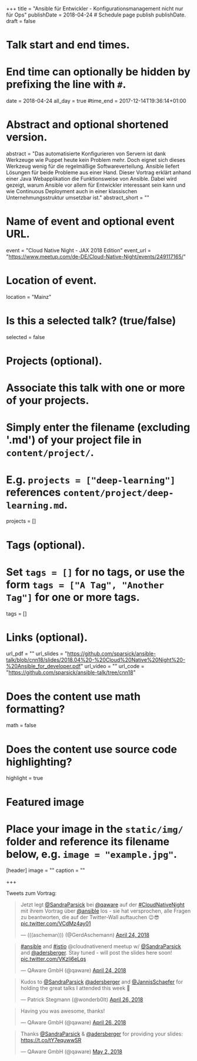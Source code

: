 +++
title = "Ansible für Entwickler - Konfigurationsmanagement nicht nur für Ops"
publishDate = 2018-04-24  # Schedule page publish publishDate.
draft = false

# Talk start and end times.
# End time can optionally be hidden by prefixing the line with `#`.
date = 2018-04-24
all_day = true
#time_end = 2017-12-14T19:36:14+01:00

# Abstract and optional shortened version.
abstract = "Das automatisierte Konfigurieren von Servern ist dank Werkzeuge wie Puppet heute kein Problem mehr. Doch eignet sich dieses Werkzeug wenig für die regelmäßige Softwareverteilung. Ansible liefert Lösungen für beide Probleme aus einer Hand. Dieser Vortrag erklärt anhand einer Java Webapplikation die Funktionsweise von Ansible. Dabei wird gezeigt, warum Ansible vor allem für Entwickler interessant sein kann und wie Continuous Deployment auch in einer klassischen Unternehmungsstruktur umsetzbar ist."
abstract_short = ""

# Name of event and optional event URL.
event = "Cloud Native Night - JAX 2018 Edition"
event_url = "https://www.meetup.com/de-DE/Cloud-Native-Night/events/249117165/"

# Location of event.
location = "Mainz"

# Is this a selected talk? (true/false)
selected = false

# Projects (optional).
#   Associate this talk with one or more of your projects.
#   Simply enter the filename (excluding '.md') of your project file in `content/project/`.
#   E.g. `projects = ["deep-learning"]` references `content/project/deep-learning.md`.
projects = []

# Tags (optional).
#   Set `tags = []` for no tags, or use the form `tags = ["A Tag", "Another Tag"]` for one or more tags.
tags = []

# Links (optional).
url_pdf = ""
url_slides = "https://github.com/sparsick/ansible-talk/blob/cnn18/slides/2018.04%20-%20Cloud%20Native%20Night%20-%20Ansible_for_developer.pdf"
url_video = ""
url_code = "https://github.com/sparsick/ansible-talk/tree/cnn18"

# Does the content use math formatting?
math = false

# Does the content use source code highlighting?
highlight = true

# Featured image
# Place your image in the `static/img/` folder and reference its filename below, e.g. `image = "example.jpg"`.
[header]
image = ""
caption = ""

+++

Tweets zum Vortrag:

<blockquote class="twitter-tweet" data-partner="tweetdeck"><p lang="de" dir="ltr">Jetzt legt <a href="https://twitter.com/SandraParsick?ref_src=twsrc%5Etfw">@SandraParsick</a> bei <a href="https://twitter.com/qaware?ref_src=twsrc%5Etfw">@qaware</a> auf der <a href="https://twitter.com/hashtag/CloudNativeNight?src=hash&amp;ref_src=twsrc%5Etfw">#CloudNativeNight</a> mit ihrem Vortrag über <a href="https://twitter.com/ansible?ref_src=twsrc%5Etfw">@ansible</a> los - sie hat versprochen, alle Fragen zu beantworten, die auf der Twitter-Wall auftauchen 😉😎 <a href="https://t.co/VCdMz4ay01">pic.twitter.com/VCdMz4ay01</a></p>&mdash; (((ascheman))) (@GerdAschemann) <a href="https://twitter.com/GerdAschemann/status/988835032923066368?ref_src=twsrc%5Etfw">April 24, 2018</a></blockquote>
<script async src="https://platform.twitter.com/widgets.js" charset="utf-8"></script>

<blockquote class="twitter-tweet" data-partner="tweetdeck"><p lang="en" dir="ltr"><a href="https://twitter.com/hashtag/ansible?src=hash&amp;ref_src=twsrc%5Etfw">#ansible</a> and <a href="https://twitter.com/hashtag/istio?src=hash&amp;ref_src=twsrc%5Etfw">#istio</a> @cloudnativenerd meetup w/ <a href="https://twitter.com/SandraParsick?ref_src=twsrc%5Etfw">@SandraParsick</a> and <a href="https://twitter.com/adersberger?ref_src=twsrc%5Etfw">@adersberger</a>. Stay tuned - will post the slides here soon! <a href="https://t.co/VKzli6eLqs">pic.twitter.com/VKzli6eLqs</a></p>&mdash; QAware GmbH (@qaware) <a href="https://twitter.com/qaware/status/988853949682855936?ref_src=twsrc%5Etfw">April 24, 2018</a></blockquote>
<script async src="https://platform.twitter.com/widgets.js" charset="utf-8"></script>

<blockquote class="twitter-tweet" data-conversation="none" data-cards="hidden" data-partner="tweetdeck"><p lang="en" dir="ltr">Kudos to <a href="https://twitter.com/SandraParsick?ref_src=twsrc%5Etfw">@SandraParsick</a> <a href="https://twitter.com/adersberger?ref_src=twsrc%5Etfw">@adersberger</a> and <a href="https://twitter.com/JannisSchaefer?ref_src=twsrc%5Etfw">@JannisSchaefer</a> for holding the great talks I attended this week 🙂</p>&mdash; Patrick Stegmann (@wonderb0lt) <a href="https://twitter.com/wonderb0lt/status/989602219698917379?ref_src=twsrc%5Etfw">April 26, 2018</a></blockquote>
<script async src="https://platform.twitter.com/widgets.js" charset="utf-8"></script>

<blockquote class="twitter-tweet" data-partner="tweetdeck"><p lang="en" dir="ltr">Having you was awesome, thanks!</p>&mdash; QAware GmbH (@qaware) <a href="https://twitter.com/qaware/status/989603957902397441?ref_src=twsrc%5Etfw">April 26, 2018</a></blockquote>
<script async src="https://platform.twitter.com/widgets.js" charset="utf-8"></script>

<blockquote class="twitter-tweet" data-partner="tweetdeck"><p lang="en" dir="ltr">Thanks <a href="https://twitter.com/SandraParsick?ref_src=twsrc%5Etfw">@SandraParsick</a> &amp; <a href="https://twitter.com/adersberger?ref_src=twsrc%5Etfw">@adersberger</a> for providing your slides: <a href="https://t.co/tY7equwwSR">https://t.co/tY7equwwSR</a></p>&mdash; QAware GmbH (@qaware) <a href="https://twitter.com/qaware/status/991676811011600385?ref_src=twsrc%5Etfw">May 2, 2018</a></blockquote>
<script async src="https://platform.twitter.com/widgets.js" charset="utf-8"></script>
